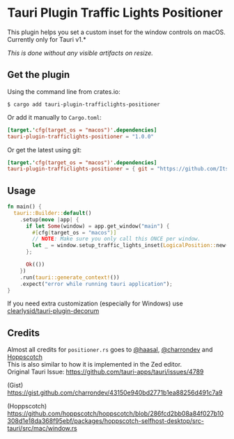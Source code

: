 # Tauri Plugin Traffic Lights Positioner
This plugin helps you set a custom inset for the window controls on macOS. Currently only for Tauri v1.*

_This is done without any visible artifacts on resize._

## Get the plugin
Using the command line from crates.io:<br>
```
$ cargo add tauri-plugin-trafficlights-positioner
```

Or add it manually to `Cargo.toml`:
```toml
[target.'cfg(target_os = "macos")'.dependencies]
tauri-plugin-trafficlights-positioner = "1.0.0"
```

Or get the latest using git:
```toml
[target.'cfg(target_os = "macos")'.dependencies]
tauri-plugin-trafficlights-positioner = { git = "https://github.com/ItsEeleeya/tauri-plugin-trafficlights-positioner/" }
```

## Usage
```rs
fn main() {
  tauri::Builder::default()
    .setup(move |app| {
      if let Some(window) = app.get_window("main") {
        #[cfg(target_os = "macos")]
        // NOTE: Make sure you only call this ONCE per window.
        let _ = window.setup_traffic_lights_inset(LogicalPosition::new(20.0, 24.0));
      };

      Ok(())
    })
    .run(tauri::generate_context!())
    .expect("error while running tauri application");
}
```


If you need extra customization (especially for Windows) use [clearlysid/tauri-plugin-decorum](https://github.com/clearlysid/tauri-plugin-decorum/)

## Credits

Almost all credits for `positioner.rs` goes to [@haasal](https://github.com/haasal), [@charrondev](https://gist.github.com/charrondev) and [Hoppscotch](https://github.com/hoppscotch/hoppscotch)
<br>This is also similar to how it is implemented in the Zed editor.<br>
Original Tauri Issue: https://github.com/tauri-apps/tauri/issues/4789 <br>

(Gist) https://gist.github.com/charrondev/43150e940bd2771b1ea88256d491c7a9

(Hoppscotch) https://github.com/hoppscotch/hoppscotch/blob/286fcd2bb08a84f027b10308d1e18da368f95ebf/packages/hoppscotch-selfhost-desktop/src-tauri/src/mac/window.rs
 
